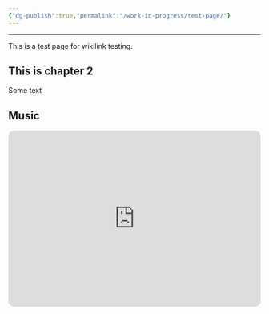 ```yaml
---
{"dg-publish":true,"permalink":"/work-in-progress/test-page/"}
---
```


---



This is a test page for wikilink testing.

## This is chapter 2
Some text


## Music

<iframe style="border-radius:12px" src="https://open.spotify.com/embed/track/0RMxJ8GjgVFgGsMalBVaUS?utm_source=generator" width="100%" height="352" frameBorder="0" allowfullscreen="" allow="autoplay; clipboard-write; encrypted-media; fullscreen; picture-in-picture" loading="lazy"></iframe>